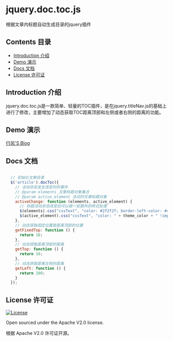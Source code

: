 # jquery.doc.toc.js
根据文章内标题自动生成目录的jquery插件

## Contents 目录

- [Introduction 介绍](#introduction-介绍)
- [Demo 演示](#demo-演示)
- [Docs 文档](#docs-文档)
- [License 许可证](#license-许可证)

## Introduction 介绍

jquery.doc.toc.js是一款简单、轻量的TOC插件，是在jquery.titleNav.js的基础上进行了修改，主要增加了动态获取TOC距离顶部和左侧或者右侧的距离的功能。

## Demo 演示

[行风'S Blog](https://acme.top/2018/10/03/typesetting-demo/)

## Docs 文档

```javascript

  // 初始化文章目录
  $('article').docToc({
    // 活动状态发生改变时的事件
    // @param elements 文章标题对象集合
    // @param active_element 活动的文章标题对象
    activeChange: function (elements, active_element) {
      // 标题活动状态改变后可以做一些额外的样式处理
      $(elements).css("cssText", "color: #2f2f2f; border-left-color: #cacaca;");
      $(active_element).css("cssText", "color: " + theme_color + " !important; border-left-color: " + theme_color + " !important;");
    },
    // 动态获取固定位置是距离顶部的位置
    getFixedTop: function () {
      return 10;
    },
    // 动态获取距离顶部的距离
    getTop: function () {
      return 10;
    },
    // 动态获取距离左侧的距离
    getLeft: function () {
      return 200;
    }
  });

```

## License 许可证

<a href="https://github.com/acme-top/jquery.doc.toc.js/master/LICENSE"><img alt="License" src="https://img.shields.io/badge/license-Apache%20V2.0-green.svg?style=flat-square"/></a>

Open sourced under the Apache V2.0 license.

根据 Apache V2.0 许可证开源。
